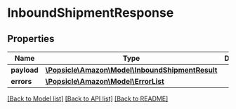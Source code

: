# InboundShipmentResponse

## Properties
Name | Type | Description | Notes
------------ | ------------- | ------------- | -------------
**payload** | [**\Popsicle\Amazon\Model\InboundShipmentResult**](InboundShipmentResult.md) |  | [optional] 
**errors** | [**\Popsicle\Amazon\Model\ErrorList**](ErrorList.md) |  | [optional] 

[[Back to Model list]](../../README.md#documentation-for-models) [[Back to API list]](../../README.md#documentation-for-api-endpoints) [[Back to README]](../../README.md)

